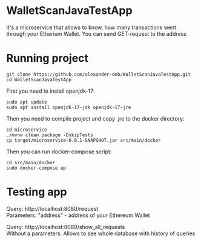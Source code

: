# WalletScanJavaTestApp

It's a microservice that allows to know, how many transactions went through your Etherium Wallet.
You can send GET-request to the address

# Running project
```aidl
git clone https://github.com/alexander-deb/WalletScanJavaTestApp.git
cd WalletScanJavaTestApp
```
First you need to install openjdk-17:
```aidl
sudo apt update
sudo apt install openjdk-17-jdk openjdk-17-jre
```
Then you need to compile project and copy .jre to the docker directory:
```aidl
cd microservice
./mvnw clean package -DskipTests
cp target/microservice-0.0.1-SNAPSHOT.jar src/main/docker
```
Then you can run docker-compose script:
```aidl
cd src/main/docker
sudo docker-compose up
```

# Testing app

Query: http://localhost:8080/request  
Parameters: "address" - address of your Ethereum Wallet

Query: http://localhost:8080/show_all_requests  
Without a parameters. Allows to see whole database with history of queries
